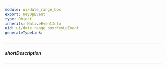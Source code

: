 ```yaml
---
module: ui/date_range_box
export: KeyUpEvent
type: Object
inherits: NativeEventInfo
uid: ui/date_range_box:KeyUpEvent
generateTypeLink: 
---
```

---
##### shortDescription
<!-- Description goes here -->

---
<!-- Description goes here -->